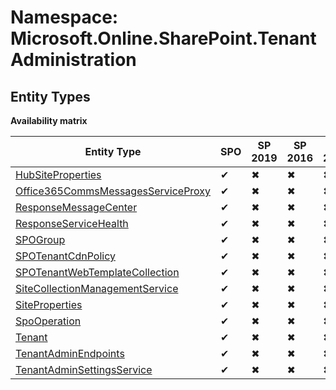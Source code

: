 # Namespace: Microsoft.Online.SharePoint.TenantAdministration

## Entity Types

**Availability matrix**

Entity Type | SPO | SP 2019 | SP 2016 | SP 2013
----------|-----|---------|---------|--------
[HubSiteProperties](./EntityTypes/HubSiteProperties.md) | ✔ | ✖ | ✖ | ✖
[Office365CommsMessagesServiceProxy](./EntityTypes/Office365CommsMessagesServiceProxy.md) | ✔ | ✖ | ✖ | ✖
[ResponseMessageCenter](./EntityTypes/ResponseMessageCenter.md) | ✔ | ✖ | ✖ | ✖
[ResponseServiceHealth](./EntityTypes/ResponseServiceHealth.md) | ✔ | ✖ | ✖ | ✖
[SPOGroup](./EntityTypes/SPOGroup.md) | ✔ | ✖ | ✖ | ✖
[SPOTenantCdnPolicy](./EntityTypes/SPOTenantCdnPolicy.md) | ✔ | ✖ | ✖ | ✖
[SPOTenantWebTemplateCollection](./EntityTypes/SPOTenantWebTemplateCollection.md) | ✔ | ✖ | ✖ | ✖
[SiteCollectionManagementService](./EntityTypes/SiteCollectionManagementService.md) | ✔ | ✖ | ✖ | ✖
[SiteProperties](./EntityTypes/SiteProperties.md) | ✔ | ✖ | ✖ | ✖
[SpoOperation](./EntityTypes/SpoOperation.md) | ✔ | ✖ | ✖ | ✖
[Tenant](./EntityTypes/Tenant.md) | ✔ | ✖ | ✖ | ✖
[TenantAdminEndpoints](./EntityTypes/TenantAdminEndpoints.md) | ✔ | ✖ | ✖ | ✖
[TenantAdminSettingsService](./EntityTypes/TenantAdminSettingsService.md) | ✔ | ✖ | ✖ | ✖
